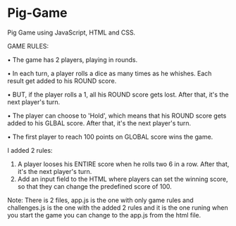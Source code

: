 # Pig-Game
Pig Game using JavaScript, HTML and CSS.

GAME RULES:

•	The game has 2 players, playing in rounds.

•	In each turn, a player rolls a dice as many times as he whishes. Each result get added to his ROUND score.

•	BUT, if the player rolls a 1, all his ROUND score gets lost. After that, it's the next player's turn.

•	The player can choose to 'Hold', which means that his ROUND score gets added to his GLBAL score. After that, it's the next player's turn.

•	The first player to reach 100 points on GLOBAL score wins the game.

I added 2 rules:

1.	A player looses his ENTIRE score when he rolls two 6 in a row. After that, it's the next player's turn.
2.	Add an input field to the HTML where players can set the winning score, so that they can change the predefined score of 100.

Note: There is 2 files, app.js is the one with only game rules and challenges.js is the one with the added 2 rules and
      it is the one runing when you start the game you can change to the app.js from the html file.


